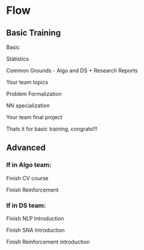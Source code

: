# Flow

## Basic Training

Basic

Statistics

Common Grounds - Algo and DS + Research Reports

Your team topics

Problem Formalization

NN specialization

Your team final project

Thats it for basic training, congrats!!!

## Advanced

### If in Algo team:

Finish CV course

Finish Reinforcement 

### If in DS team:

Finish NLP Introduction

Finish SNA Introduction

Finish Reinforcement introduction
